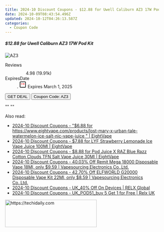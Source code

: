 ```yaml
---
title: 2024-10 Discount Coupons - $12.88 for Uwell Caliburn AZ3 17W Pod Kit | Eight Vape
date: 2024-10-09T08:43:54.496Z
updated: 2024-10-12T04:26:13.587Z
categories:
  - Coupon Code
---
```


<div class="max-w-4xl mx-auto grid grid-cols-1 lg:max-w-5xl lg:gap-x-20 lg:grid-cols-2">
  <div class="relative p-3 col-start-1 row-start-1 flex flex-col-reverse rounded-lg bg-gradient-to-t from-black/75 via-black/0 sm:bg-none sm:row-start-2 sm:p-0 lg:row-start-1">
    <h5 class="mt-1 text-lg font-semibold text-white sm:text-slate-900 md:text-2xl dark:sm:text-white">$12.88 for Uwell Caliburn AZ3 17W Pod Kit</h5>
  </div>
  
  <div class="col-start-1 col-end-3 row-start-1 grid gap-4 sm:mb-6 sm:grid-cols-4 lg:col-start-2 lg:row-span-6 lg:row-end-6 lg:mb-0 lg:gap-6">
      <img src="&quot;&quot;" onClick="javascript:window.open(decodeURIComponent('%22https%3A%2F%2Fwww.shareasale.com%2Fu.cfm%3Fd%3D1088927%26m%3D59344%26u%3D4338022%22'), '_blank');void(0);" alt="AZ3" class="h-60 w-full rounded-lg object-cover sm:col-span-2 sm:h-52 lg:col-span-full" loading="lazy" />
    
  </div>
  <dl class="row-start-2 mt-4 flex items-center text-xs font-medium sm:row-start-3 sm:mt-1 md:mt-2.5 lg:row-start-2">
    <dt class="sr-only">Reviews</dt>
    <dd class="flex items-center text-indigo-600 dark:text-indigo-400">
      <svg width="24" height="24" fill="none" aria-hidden="true" class="mr-1 stroke-current dark:stroke-indigo-500">
        <path d="m12 5 2 5h5l-4 4 2.103 5L12 16l-5.103 3L9 14l-4-4h5l2-5Z" stroke-width="2" stroke-linecap="round" stroke-linejoin="round" />
      </svg>
      <span>4.98 <span class="font-normal text-slate-400">(19.91k)</span></span>
    </dd>
    <dt class="sr-only">ExpiresDate</dt>
    <dd class="flex items-center">
      <svg width="2" height="2" aria-hidden="true" fill="currentColor" class="mx-3 text-slate-300">
        <circle cx="1" cy="1" r="1" />
      </svg>
      <svg width="24" height="24" viewBox="0 0 24 24" fill="none" stroke="currentColor" stroke-width="2">
        <rect x="3" y="3" width="18" height="18" rx="2" fill="#fff" />
        <path d="M6 10L18 10" stroke="red" stroke-width="2" fill="none" />
        <path d="M10 6L10 18" stroke="#fff" stroke-width="2" fill="none" />
      </svg>
      Expires March 1, 2025    </dd>
  </dl>
  <div class="col-start-1 row-start-3 mt-4 self-center sm:col-start-2 sm:row-span-2 sm:row-start-2 sm:mt-0 lg:col-start-1 lg:row-start-3 lg:row-end-4 lg:mt-6">
    <button type="button" onClick="javascript:window.open(decodeURIComponent('%22https%3A%2F%2Fwww.shareasale.com%2Fu.cfm%3Fd%3D1088927%26m%3D59344%26u%3D4338022%22'), '_blank');void(0);" class="rounded-lg bg-red-600 px-3 py-2 text-sm font-medium leading-6 text-white">GET DEAL</button>
    <button type="button" onClick="javascript:window.open(decodeURIComponent('%22https%3A%2F%2Fwww.shareasale.com%2Fu.cfm%3Fd%3D1088927%26m%3D59344%26u%3D4338022%22'), '_blank');void(0);" class="border-dashed border-2 border-indigo-600 bg-green-100 text-sm leading-6 font-medium py-2 px-3 rounded-lg">Coupon Code: AZ3</button>
  </div>
  <p class="col-start-1 mt-4 text-sm leading-6 sm:col-span-2 lg:col-span-1 lg:row-start-4 lg:mt-6 dark:text-slate-400">
    "" 
""  </p>
</div>

<span class="atpl-alsoreadstyle">Also read:</span>
<div><ul>
<li><a href="https://coupons.techidaily.com/coupon-1226648-share-59344-sale/"><u>2024-10 Discount Coupons - "$6.88 for https://www.eightvape.com/products/lost-mary-x-urban-tale-watermelon-ice-salt-nic-vape-juice " | EightVape</u></a></li>
<li><a href="https://coupons.techidaily.com/coupon-1226646-share-59344-sale/"><u>2024-10 Discount Coupons - $7.88 for LYF Strawberry Lemonade Ice Vape Juice 100Ml | EightVape</u></a></li>
<li><a href="https://coupons.techidaily.com/coupon-1226647-share-59344-sale/"><u>2024-10 Discount Coupons - $8.88 for Pod Juice X RAZ Blue Razz Cotton Clouds TFN Salt Vape Juice 30Ml | EightVape</u></a></li>
<li><a href="https://coupons.techidaily.com/coupon-1116901-share-90958-sale/"><u>2024-10 Discount Coupons - 40.03% Off Remit Mega 18000 Disposable Vape 18Ml, only $9.59 | Vapesourcing Electronics Co.,Ltd.</u></a></li>
<li><a href="https://coupons.techidaily.com/coupon-1108208-share-90958-sale/"><u>2024-10 Discount Coupons - 42.70% Off ELFWORLD G20000 Disposable Vape Kit 22Ml, only $8.59 | Vapesourcing Electronics Co.,Ltd.</u></a></li>
<li><a href="https://coupons.techidaily.com/coupon-1107188-share-92020-sale/"><u>2024-10 Discount Coupons - UK_40% Off On Devices | RELX Global</u></a></li>
<li><a href="https://coupons.techidaily.com/coupon-1226329-share-92020-sale/"><u>2024-10 Discount Coupons - UK_POD51_buy 5 Get 1 for Free | Relx UK</u></a></li>
</ul></div>

<ins class="adsbygoogle"
      style="display:block"
      data-ad-client="ca-pub-7571918770474297"
      data-ad-slot="8358498916"
      data-ad-format="auto"
      data-full-width-responsive="true"></ins>
    

<!-- affiliate ads begin -->
<a href="https://aligracehair.sjv.io/c/5597632/1902273/19272" target="_top" id="1902273">
  <img src="//a.impactradius-go.com/display-ad/19272-1902273" border="0" alt="https://techidaily.com" width="300" height="90"/>
</a>
<img height="0" width="0" src="https://aligracehair.sjv.io/i/5597632/1902273/19272" style="position:absolute;visibility:hidden;" border="0" />
<!-- affiliate ads end -->

